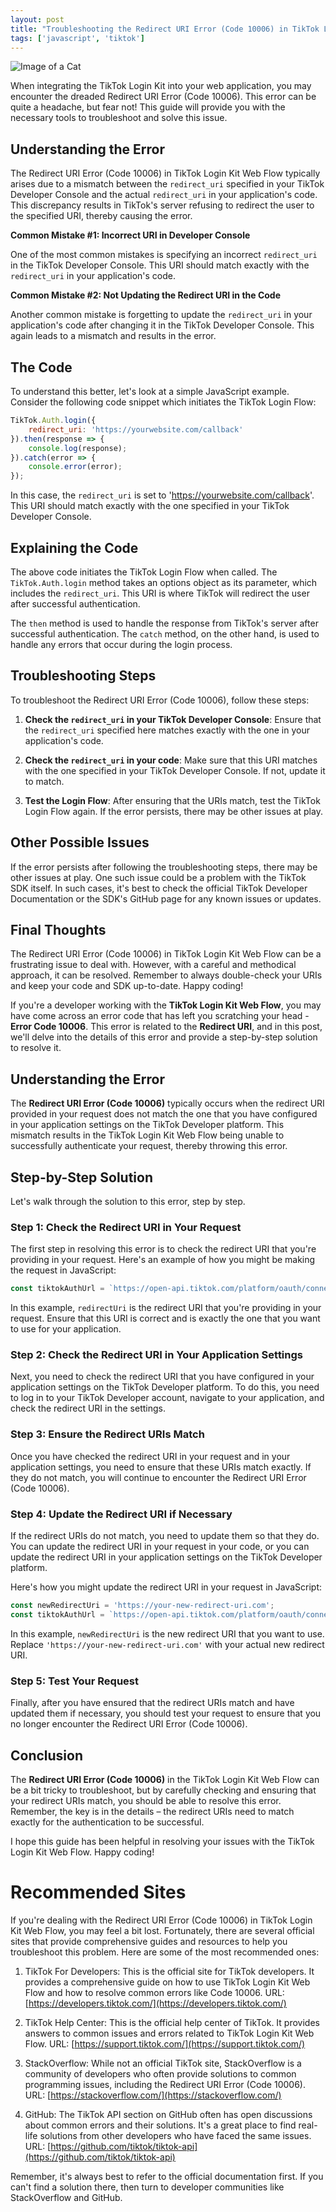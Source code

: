 ```yaml
---
layout: post
title: "Troubleshooting the Redirect URI Error (Code 10006) in TikTok Login Kit Web Flow"
tags: ['javascript', 'tiktok']
---
```


![Image of a Cat](http://source.unsplash.com/1600x900/?cat)

When integrating the TikTok Login Kit into your web application, you may encounter the dreaded Redirect URI Error (Code 10006). This error can be quite a headache, but fear not! This guide will provide you with the necessary tools to troubleshoot and solve this issue.

## Understanding the Error

The Redirect URI Error (Code 10006) in TikTok Login Kit Web Flow typically arises due to a mismatch between the `redirect_uri` specified in your TikTok Developer Console and the actual `redirect_uri` in your application's code. This discrepancy results in TikTok's server refusing to redirect the user to the specified URI, thereby causing the error.

**Common Mistake #1: Incorrect URI in Developer Console**

One of the most common mistakes is specifying an incorrect `redirect_uri` in the TikTok Developer Console. This URI should match exactly with the `redirect_uri` in your application's code.

**Common Mistake #2: Not Updating the Redirect URI in the Code**

Another common mistake is forgetting to update the `redirect_uri` in your application's code after changing it in the TikTok Developer Console. This again leads to a mismatch and results in the error.

## The Code

To understand this better, let's look at a simple JavaScript example. Consider the following code snippet which initiates the TikTok Login Flow:

```javascript
TikTok.Auth.login({
    redirect_uri: 'https://yourwebsite.com/callback'
}).then(response => {
    console.log(response);
}).catch(error => {
    console.error(error);
});
```

In this case, the `redirect_uri` is set to 'https://yourwebsite.com/callback'. This URI should match exactly with the one specified in your TikTok Developer Console.

## Explaining the Code

The above code initiates the TikTok Login Flow when called. The `TikTok.Auth.login` method takes an options object as its parameter, which includes the `redirect_uri`. This URI is where TikTok will redirect the user after successful authentication.

The `then` method is used to handle the response from TikTok's server after successful authentication. The `catch` method, on the other hand, is used to handle any errors that occur during the login process.

## Troubleshooting Steps

To troubleshoot the Redirect URI Error (Code 10006), follow these steps:

1. **Check the `redirect_uri` in your TikTok Developer Console**: Ensure that the `redirect_uri` specified here matches exactly with the one in your application's code.

2. **Check the `redirect_uri` in your code**: Make sure that this URI matches with the one specified in your TikTok Developer Console. If not, update it to match.

3. **Test the Login Flow**: After ensuring that the URIs match, test the TikTok Login Flow again. If the error persists, there may be other issues at play.

## Other Possible Issues

If the error persists after following the troubleshooting steps, there may be other issues at play. One such issue could be a problem with the TikTok SDK itself. In such cases, it's best to check the official TikTok Developer Documentation or the SDK's GitHub page for any known issues or updates.

## Final Thoughts

The Redirect URI Error (Code 10006) in TikTok Login Kit Web Flow can be a frustrating issue to deal with. However, with a careful and methodical approach, it can be resolved. Remember to always double-check your URIs and keep your code and SDK up-to-date. Happy coding!

If you're a developer working with the **TikTok Login Kit Web Flow**, you may have come across an error code that has left you scratching your head - **Error Code 10006**. This error is related to the **Redirect URI**, and in this post, we'll delve into the details of this error and provide a step-by-step solution to resolve it.

## Understanding the Error

The **Redirect URI Error (Code 10006)** typically occurs when the redirect URI provided in your request does not match the one that you have configured in your application settings on the TikTok Developer platform. This mismatch results in the TikTok Login Kit Web Flow being unable to successfully authenticate your request, thereby throwing this error.

## Step-by-Step Solution

Let's walk through the solution to this error, step by step.

### Step 1: Check the Redirect URI in Your Request

The first step in resolving this error is to check the redirect URI that you're providing in your request. Here's an example of how you might be making the request in JavaScript:

```javascript
const tiktokAuthUrl = `https://open-api.tiktok.com/platform/oauth/connect?client_key=${clientKey}&response_type=code&redirect_uri=${redirectUri}&scope=user.info.basic&state=${state}`;
```

In this example, `redirectUri` is the redirect URI that you're providing in your request. Ensure that this URI is correct and is exactly the one that you want to use for your application.

### Step 2: Check the Redirect URI in Your Application Settings

Next, you need to check the redirect URI that you have configured in your application settings on the TikTok Developer platform. To do this, you need to log in to your TikTok Developer account, navigate to your application, and check the redirect URI in the settings.

### Step 3: Ensure the Redirect URIs Match

Once you have checked the redirect URI in your request and in your application settings, you need to ensure that these URIs match exactly. If they do not match, you will continue to encounter the Redirect URI Error (Code 10006).

### Step 4: Update the Redirect URI if Necessary

If the redirect URIs do not match, you need to update them so that they do. You can update the redirect URI in your request in your code, or you can update the redirect URI in your application settings on the TikTok Developer platform.

Here's how you might update the redirect URI in your request in JavaScript:

```javascript
const newRedirectUri = 'https://your-new-redirect-uri.com';
const tiktokAuthUrl = `https://open-api.tiktok.com/platform/oauth/connect?client_key=${clientKey}&response_type=code&redirect_uri=${newRedirectUri}&scope=user.info.basic&state=${state}`;
```

In this example, `newRedirectUri` is the new redirect URI that you want to use. Replace `'https://your-new-redirect-uri.com'` with your actual new redirect URI.

### Step 5: Test Your Request

Finally, after you have ensured that the redirect URIs match and have updated them if necessary, you should test your request to ensure that you no longer encounter the Redirect URI Error (Code 10006).

## Conclusion

The **Redirect URI Error (Code 10006)** in the TikTok Login Kit Web Flow can be a bit tricky to troubleshoot, but by carefully checking and ensuring that your redirect URIs match, you should be able to resolve this error. Remember, the key is in the details – the redirect URIs need to match exactly for the authentication to be successful.

I hope this guide has been helpful in resolving your issues with the TikTok Login Kit Web Flow. Happy coding!
# Recommended Sites

If you're dealing with the Redirect URI Error (Code 10006) in TikTok Login Kit Web Flow, you may feel a bit lost. Fortunately, there are several official sites that provide comprehensive guides and resources to help you troubleshoot this problem. Here are some of the most recommended ones:

1. TikTok For Developers: This is the official site for TikTok developers. It provides a comprehensive guide on how to use TikTok Login Kit Web Flow and how to resolve common errors like Code 10006.
   URL: [https://developers.tiktok.com/](https://developers.tiktok.com/)

2. TikTok Help Center: This is the official help center of TikTok. It provides answers to common issues and errors related to TikTok Login Kit Web Flow.
   URL: [https://support.tiktok.com/](https://support.tiktok.com/)

3. StackOverflow: While not an official TikTok site, StackOverflow is a community of developers who often provide solutions to common programming issues, including the Redirect URI Error (Code 10006).
   URL: [https://stackoverflow.com/](https://stackoverflow.com/)

4. GitHub: The TikTok API section on GitHub often has open discussions about common errors and their solutions. It's a great place to find real-life solutions from other developers who have faced the same issues.
   URL: [https://github.com/tiktok/tiktok-api](https://github.com/tiktok/tiktok-api)

Remember, it's always best to refer to the official documentation first. If you can't find a solution there, then turn to developer communities like StackOverflow and GitHub.